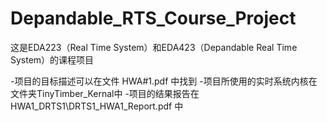 # Depandable_RTS_Course_Project
这是EDA223（Real Time System）和EDA423（Depandable Real Time System）的课程项目

-项目的目标描述可以在文件 HWA#1.pdf 中找到
-项目所使用的实时系统内核在文件夹TinyTimber_Kernal中
-项目的结果报告在 HWA1_DRTS1\DRTS1_HWA1_Report.pdf 中
